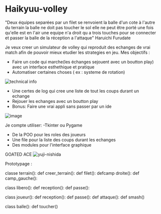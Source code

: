 # Haikyuu-volley

"Deux équipes separées par un filet se renvoient la balle d'un cote à l'autre du terrain la balle ne doit pas toucher le sol elle ne peut être porté une fois qu'elle est en l'air une equipe n'a droit qu a trois touches pour se connecter et passer la balle de la réception a l'attaque" Haruichi Furudate

Je veux creer un simulateur de volley qui reproduit des echanges de vrai match afin de pouvoir mieux etudier les strategies en jeu.
Mes objectifs :
- Faire un code qui marche(les échanges sejouent avec un boutton play) avec un interface esthethique et pratique
- Automatiser certaines choses ( ex : systeme de rotation)

![technical info](https://user-images.githubusercontent.com/90553363/161491710-b9715f9f-f026-456c-9fb0-237d7f091415.gif)

- Une certes de log qui cree une liste de tout les coups durant un echange 
- Rejouer les echanges avec un boutton play
- Bonus: Faire une vrai appli sans passer par un ide

![image](https://user-images.githubusercontent.com/90553363/161490865-7f449dd0-4710-4031-af1f-b97a8d57455f.png)

Je compte utiliser:
-Tkinter ou Pygame
- De la POO pour les roles des joueurs 
- Une file pour la liste des coups durant les echanges
- Des modules pour l'interface graphique 

GOATED ACE
![yuji-nishida](https://user-images.githubusercontent.com/90553363/161496662-5d67a0a9-e7c1-4682-a2ea-d844d848c692.gif)

Prototypage :

classe terrain(): 
    def creer_terrain():
    def filet():
    defcamp droite():
    def camp_gauche():

class libero():
    def reception():
    def passe():
        
class joueur():
    def reception():
    def passe():
    def attaque():
    def smash()
    
class balle():
    def toucher()
